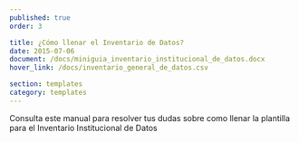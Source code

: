 ```yaml
---
published: true
order: 3

title: ¿Cómo llenar el Inventario de Datos?
date: 2015-07-06
document: /docs/miniguia_inventario_institucional_de_datos.docx
hover_link: /docs/inventario_general_de_datos.csv

section: templates
category: templates
---
```


Consulta este manual para resolver tus dudas sobre como llenar la plantilla para el Inventario Institucional de Datos
